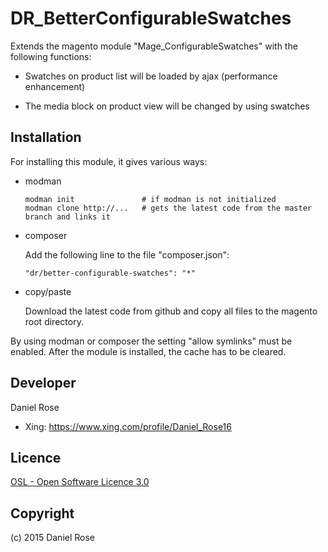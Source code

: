 DR_BetterConfigurableSwatches
=============================
Extends the magento module "Mage_ConfigurableSwatches" with the following functions:

 * Swatches on product list will be loaded by ajax (performance enhancement)

 * The media block on product view will be changed by using swatches

Installation
-------
For installing this module, it gives various ways:

* modman

  ```
  modman init 			    # if modman is not initialized
  modman clone http://... 	# gets the latest code from the master branch and links it
  ```

* composer

  Add the following line to the file "composer.json":

  `"dr/better-configurable-swatches": "*"`

* copy/paste

  Download the latest code from github and copy all files to the magento root directory.

By using modman or composer the setting "allow symlinks" must be enabled. After the module is installed, the cache has to be cleared.

Developer
---------
Daniel Rose

* Xing: https://www.xing.com/profile/Daniel_Rose16

Licence
-------
[OSL - Open Software Licence 3.0](http://opensource.org/licenses/osl-3.0.php)

Copyright
---------
(c) 2015 Daniel Rose